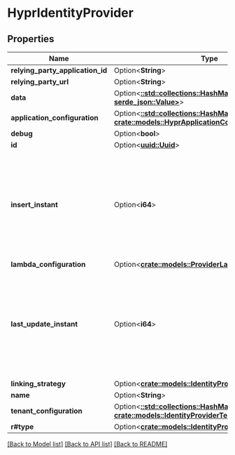 # HyprIdentityProvider

## Properties

Name | Type | Description | Notes
------------ | ------------- | ------------- | -------------
**relying_party_application_id** | Option<**String**> |  | [optional]
**relying_party_url** | Option<**String**> |  | [optional]
**data** | Option<[**::std::collections::HashMap<String, serde_json::Value>**](serde_json::Value.md)> |  | [optional]
**application_configuration** | Option<[**::std::collections::HashMap<String, crate::models::HyprApplicationConfiguration>**](HYPRApplicationConfiguration.md)> |  | [optional]
**debug** | Option<**bool**> |  | [optional]
**id** | Option<[**uuid::Uuid**](uuid::Uuid.md)> |  | [optional]
**insert_instant** | Option<**i64**> | The number of milliseconds since the unix epoch: January 1, 1970 00:00:00 UTC. This value is always in UTC. | [optional]
**lambda_configuration** | Option<[**crate::models::ProviderLambdaConfiguration**](ProviderLambdaConfiguration.md)> |  | [optional]
**last_update_instant** | Option<**i64**> | The number of milliseconds since the unix epoch: January 1, 1970 00:00:00 UTC. This value is always in UTC. | [optional]
**linking_strategy** | Option<[**crate::models::IdentityProviderLinkingStrategy**](IdentityProviderLinkingStrategy.md)> |  | [optional]
**name** | Option<**String**> |  | [optional]
**tenant_configuration** | Option<[**::std::collections::HashMap<String, crate::models::IdentityProviderTenantConfiguration>**](IdentityProviderTenantConfiguration.md)> |  | [optional]
**r#type** | Option<[**crate::models::IdentityProviderType**](IdentityProviderType.md)> |  | [optional]

[[Back to Model list]](../README.md#documentation-for-models) [[Back to API list]](../README.md#documentation-for-api-endpoints) [[Back to README]](../README.md)


